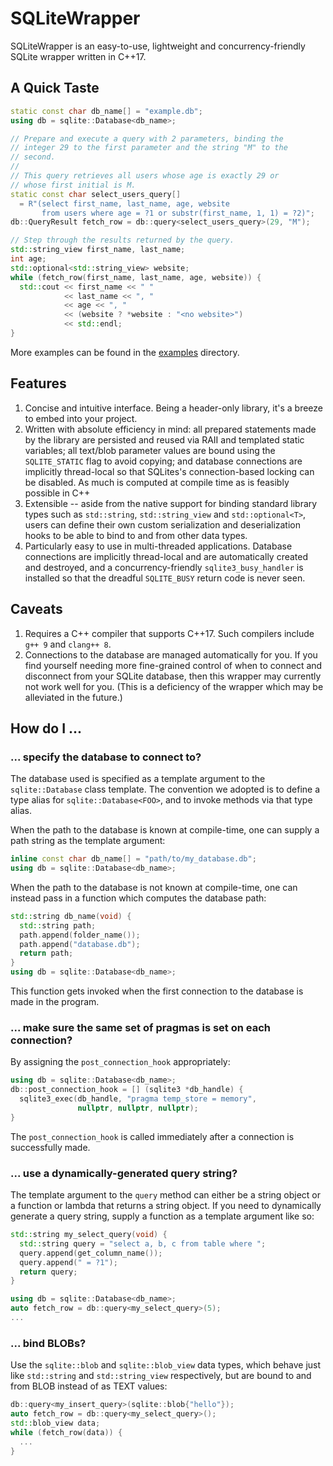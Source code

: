 # SQLiteWrapper

SQLiteWrapper is an easy-to-use, lightweight and concurrency-friendly SQLite wrapper written in C++17.

## A Quick Taste

```C++	
static const char db_name[] = "example.db";
using db = sqlite::Database<db_name>;

// Prepare and execute a query with 2 parameters, binding the
// integer 29 to the first parameter and the string "M" to the
// second.
//
// This query retrieves all users whose age is exactly 29 or
// whose first initial is M.
static const char select_users_query[]
  = R"(select first_name, last_name, age, website
       from users where age = ?1 or substr(first_name, 1, 1) = ?2)";
db::QueryResult fetch_row = db::query<select_users_query>(29, "M");

// Step through the results returned by the query.
std::string_view first_name, last_name;
int age;
std::optional<std::string_view> website;
while (fetch_row(first_name, last_name, age, website)) {
  std::cout << first_name << " "
            << last_name << ", "
            << age << ", "
            << (website ? *website : "<no website>")
            << std::endl;
}
```

More examples can be found in the [examples](./examples/) directory.

## Features

1. Concise and intuitive interface.  Being a header-only library, it's a breeze
   to embed into your project.
2. Written with absolute efficiency in mind: all prepared statements made by
   the library are persisted and reused via RAII and templated static
   variables; all text/blob parameter values are bound using the
   `SQLITE_STATIC` flag to avoid copying; and database connections are
   implicitly thread-local so that SQLites's connection-based locking can be
   disabled.  As much is computed at compile time as is feasibly possible in
   C++
3. Extensible -- aside from the native support for binding standard library
   types such as `std::string`, `std::string_view` and `std::optional<T>`,
   users can define their own custom serialization and deserialization hooks to
   be able to bind to and from other data types.
4. Particularly easy to use in multi-threaded applications.  Database
   connections are implicitly thread-local and are automatically created and
   destroyed, and a concurrency-friendly `sqlite3_busy_handler` is installed so
   that the dreadful `SQLITE_BUSY` return code is never seen.

## Caveats

1. Requires a C++ compiler that supports C++17.  Such compilers include `g++ 9` and `clang++ 8`.
2. Connections to the database are managed automatically for you.  If you find
   yourself needing more fine-grained control of when to connect and disconnect
   from your SQLite database, then this wrapper may currently not work well for you.
   (This is a deficiency of the wrapper which may be alleviated in the future.)

## How do I ...

### ... specify the database to connect to?

The database used is specified as a template argument to the `sqlite::Database`
class template.  The convention we adopted is to define a type alias for
`sqlite::Database<FOO>`, and to invoke methods via that type alias.

When the path to the database is known at compile-time, one can supply a path string
as the template argument:
```C++
inline const char db_name[] = "path/to/my_database.db";
using db = sqlite::Database<db_name>;
```

When the path to the database is not known at compile-time, one can instead
pass in a function which computes the database path:
```C++
std::string db_name(void) {
  std::string path;
  path.append(folder_name());
  path.append("database.db");
  return path;
}
using db = sqlite::Database<db_name>;
```
This function gets invoked when the first connection to the database is made in
the program.

### ... make sure the same set of pragmas is set on each connection?

By assigning the `post_connection_hook` appropriately:
```C++
using db = sqlite::Database<db_name>;
db::post_connection_hook = [] (sqlite3 *db_handle) {
  sqlite3_exec(db_handle, "pragma temp_store = memory",
               nullptr, nullptr, nullptr);
}
```
The `post_connection_hook` is called immediately after a connection is
successfully made.


### ... use a dynamically-generated query string?

The template argument to the `query` method can either be a string object or a
function or lambda that returns a string object.  If you need to dynamically
generate a query string, supply a function as a template argument like so:
```C++
std::string my_select_query(void) {
  std::string query = "select a, b, c from table where ";
  query.append(get_column_name());
  query.append(" = ?1");
  return query;
}

using db = sqlite::Database<db_name>;
auto fetch_row = db::query<my_select_query>(5);
...
```

### ... bind BLOBs?

Use the `sqlite::blob` and `sqlite::blob_view` data types, which behave just
like `std::string` and `std::string_view` respectively, but are bound to and
from BLOB instead of as TEXT values:
```C++
db::query<my_insert_query>(sqlite::blob{"hello"});
auto fetch_row = db::query<my_select_query>();
std::blob_view data;
while (fetch_row(data)) {
  ...
}
```
